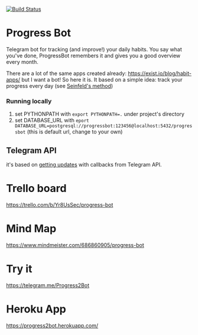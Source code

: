 [![Build Status](https://travis-ci.org/kiote/progressbot.svg?branch=master)](https://travis-ci.org/kiote/progressbot)

# Progress Bot

Telegram bot for tracking (and improve!) your daily habits. You say what you've done, ProgressBot remembers it and gives you a good overview every month.

There are a lot of the same apps created already: https://exist.io/blog/habit-apps/ but I want a bot! So here it is. It based on a simple idea: track your progress every day (see [Seinfeld's method](http://lifehacker.com/281626/jerry-seinfelds-productivity-secret))

### Running locally

1. set PYTHONPATH with `export PYTHONPATH=.` under project's directory
2. set DATABASE_URL with `eport DATABASE_URL=postgresql://progressbot:123456@localhost:5432/progressbot` (this is default url, change to your own)

## Telegram API

it's based on [getting updates](https://core.telegram.org/bots/api#getting-updates) with callbacks from Telegram API.

# Trello board

https://trello.com/b/Yr8UsSec/progress-bot

# Mind Map

https://www.mindmeister.com/686860905/progress-bot

# Try it

https://telegram.me/Progress2Bot

# Heroku App

https://progress2bot.herokuapp.com/
